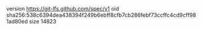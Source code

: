 version https://git-lfs.github.com/spec/v1
oid sha256:538c6394dea438394f249b6ebff8cfb7cb286febf73ccffc4cd9cff981ad80ed
size 14823
